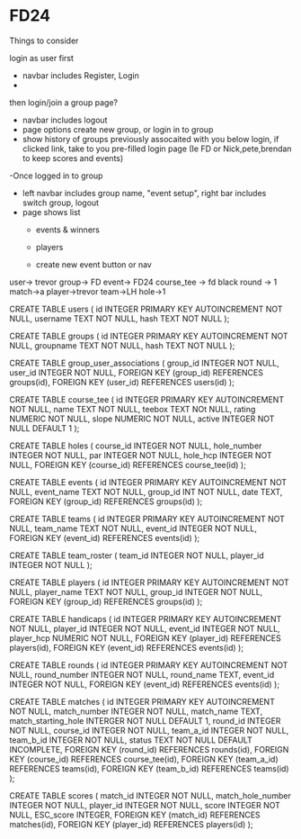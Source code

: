 # FD24

Things to consider

login as user first
- navbar includes Register, Login
-   

then login/join a group page?
-   navbar includes logout
- page options create new group, or login in to group
-   show history of groups previously assocaited with you below login, if clicked link, take to you pre-filled login page
    (Ie FD or Nick,pete,brendan to keep scores and events)

-Once logged in to group
-   left navbar includes group name, "event setup", right bar includes switch group, logout 
-   page shows list
    - events & winners
    - players 

    - create new event button or nav 



user-> trevor
group-> FD
event-> FD24
course_tee -> fd black
round -> 1
match->a
player->trevor
team->LH
hole->1



CREATE TABLE users (
    id INTEGER PRIMARY KEY AUTOINCREMENT NOT NULL,
    username TEXT NOT NULL,
    hash TEXT NOT NULL
);

CREATE TABLE groups (
    id INTEGER PRIMARY KEY AUTOINCREMENT NOT NULL,
    groupname TEXT NOT NULL,
    hash TEXT NOT NULL
);

CREATE TABLE group_user_associations (
    group_id INTEGER NOT NULL,
    user_id INTEGER NOT NULL,
    FOREIGN KEY (group_id) REFERENCES groups(id),
    FOREIGN KEY (user_id) REFERENCES users(id)
);

CREATE TABLE course_tee (
    id INTEGER PRIMARY KEY AUTOINCREMENT NOT NULL,
    name TEXT NOT NULL,
    teebox TEXT NOt NULL,
    rating NUMERIC NOT NULL,
    slope NUMERIC NOT NULL,
    active INTEGER NOT NULL DEFAULT 1
);

CREATE TABLE holes (
    course_id INTEGER NOT NULL,
    hole_number INTEGER NOT NULL,
    par INTEGER NOT NULL,
    hole_hcp INTEGER NOT NULL,
    FOREIGN KEY (course_id) REFERENCES course_tee(id)
);

CREATE TABLE events (
    id INTEGER PRIMARY KEY AUTOINCREMENT NOT NULL,
    event_name TEXT NOT NULL,
    group_id INT NOT NULL,
    date TEXT,
    FOREIGN KEY (group_id) REFERENCES groups(id)
);

CREATE TABLE teams (
    id INTEGER PRIMARY KEY AUTOINCREMENT NOT NULL,
    team_name TEXT NOT NULL,
    event_id INTEGER NOT NULL,
    FOREIGN KEY (event_id) REFERENCES events(id)
);

CREATE TABLE team_roster (
    team_id INTEGER NOT NULL,
    player_id INTEGER NOT NULL
);

CREATE TABLE players (
    id INTEGER PRIMARY KEY AUTOINCREMENT NOT NULL,
    player_name TEXT NOT NULL,
    group_id INTEGER NOT NULL,
    FOREIGN KEY (group_id) REFERENCES groups(id)
);

CREATE TABLE handicaps (
    id INTEGER PRIMARY KEY AUTOINCREMENT NOT NULL,
    player_id INTEGER NOT NULL,
    event_id INTEGER NOT NULL,
    player_hcp NUMERIC NOT NULL,
    FOREIGN KEY (player_id) REFERENCES players(id),
    FOREIGN KEY (event_id) REFERENCES events(id)
);

CREATE TABLE rounds (
    id INTEGER PRIMARY KEY AUTOINCREMENT NOT NULL,
    round_number INTEGER NOT NULL,
    round_name TEXT,
    event_id INTEGER NOT NULL,
    FOREIGN KEY (event_id) REFERENCES events(id)
);

CREATE TABLE matches (
    id INTEGER PRIMARY KEY AUTOINCREMENT NOT NULL,
    match_number INTEGER NOT NULL,
    match_name TEXT,
    match_starting_hole INTERGER NOT NULL DEFAULT 1,
    round_id INTEGER NOT NULL,
    course_id INTEGER NOT NULL,
    team_a_id INTEGER NOT NULL,
    team_b_id INTEGER NOT NULL,
    status TEXT NOT NULL DEFAULT INCOMPLETE,
    FOREIGN KEY (round_id) REFERENCES rounds(id),
    FOREIGN KEY (course_id) REFERENCES course_tee(id),
    FOREIGN KEY (team_a_id) REFERENCES teams(id),
    FOREIGN KEY (team_b_id) REFERENCES teams(id)
);

CREATE TABLE scores (
    match_id INTEGER NOT NULL,
    match_hole_number INTEGER NOT NULL,
    player_id INTEGER NOT NULL,
    score INTEGER NOT NULL,
    ESC_score INTEGER,
    FOREIGN KEY (match_id) REFERENCES matches(id),
    FOREIGN KEY (player_id) REFERENCES players(id)
);

